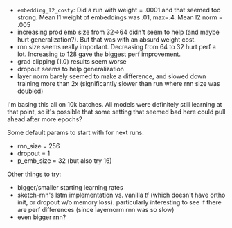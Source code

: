 - `embedding_l2_costy`: Did a run with weight = .0001 and that seemed too strong. Mean l1 weight of embeddings was .01, max=.4. Mean l2 norm = .005
- increasing prod emb size from 32->64 didn't seem to help (and maybe hurt generalization?). But that was with an absurd weight cost.
- rnn size seems really important. Decreasing from 64 to 32 hurt perf a lot. Increasing to 128 gave the biggest perf improvement.
- grad clipping (1.0) results seem worse
- dropout seems to help generalization
- layer norm barely seemed to make a difference, and slowed down training more than 2x (significantly slower than run where rnn size was doubled)

I'm basing this all on 10k batches. All models were definitely still learning at that point, so it's possible that some setting that seemed bad here could pull ahead after more epochs?

Some default params to start with for next runs:

- rnn_size = 256
- dropout = 1
- p_emb_size = 32 (but also try 16)

Other things to try:
- bigger/smaller starting learning rates
- sketch-rnn's lstm implementation vs. vanilla tf (which doesn't have ortho init, or dropout w/o memory loss). particularly interesting to see if there are perf differences (since layernorm rnn was so slow)
- even bigger rnn?
